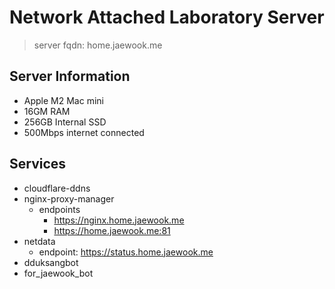 # Network Attached Laboratory Server

> server fqdn: home.jaewook.me

## Server Information

- Apple M2 Mac mini
- 16GM RAM
- 256GB Internal SSD
- 500Mbps internet connected

## Services

- cloudflare-ddns
- nginx-proxy-manager
  - endpoints
    - https://nginx.home.jaewook.me
    - https://home.jaewook.me:81
- netdata
  - endpoint: https://status.home.jaewook.me
- dduksangbot
- for_jaewook_bot
